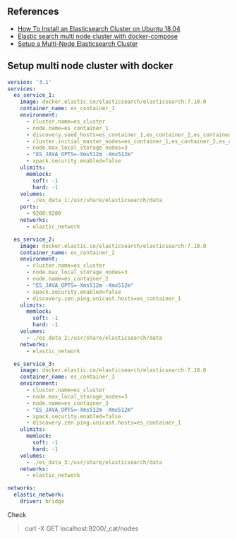 ## References
- [How To Install an Elasticsearch Cluster on Ubuntu 18.04](https://devconnected.com/how-to-install-an-elasticsearch-cluster-on-ubuntu-18-04/)
- [Elastic search multi node cluster with docker-compose](https://jndrbr7.hashnode.dev/elastic-search-multi-node-cluster-with-docker-compose2)
- [Setup a Multi-Node Elasticsearch Cluster](https://medium.com/avmconsulting-blog/how-to-deploy-and-configure-a-multi-node-elastic-search-cluster-c13990881ba0)

## Setup multi node cluster with docker

```yaml
version: '3.1'
services:
  es_service_1:
    image: docker.elastic.co/elasticsearch/elasticsearch:7.10.0
    container_name: es_container_1
    environment:
      - cluster.name=es_cluster
      - node.name=es_container_1
      - discovery.seed_hosts=es_container_1,es_container_2,es_container_3
      - cluster.initial_master_nodes=es_container_1,es_container_2,es_container_3
      - node.max_local_storage_nodes=3
      - "ES_JAVA_OPTS=-Xms512m -Xmx512m"
      - xpack.security.enabled=false
    ulimits:
      memlock:
        soft: -1
        hard: -1
    volumes:
      - ./es_data_1:/usr/share/elasticsearch/data
    ports:
      - 9200:9200
    networks:
      - elastic_network

  es_service_2:
    image: docker.elastic.co/elasticsearch/elasticsearch:7.10.0
    container_name: es_container_2
    environment:
      - cluster.name=es_cluster
      - node.max_local_storage_nodes=3
      - node.name=es_container_2
      - "ES_JAVA_OPTS=-Xms512m -Xmx512m"
      - xpack.security.enabled=false
      - discovery.zen.ping.unicast.hosts=es_container_1
    ulimits:
      memlock:
        soft: -1
        hard: -1
    volumes:
      - ./es_data_2:/usr/share/elasticsearch/data
    networks:
      - elastic_network

  es_service_3:
    image: docker.elastic.co/elasticsearch/elasticsearch:7.10.0
    container_name: es_container_3
    environment:
      - cluster.name=es_cluster
      - node.max_local_storage_nodes=3
      - node.name=es_container_3
      - "ES_JAVA_OPTS=-Xms512m -Xmx512m"
      - xpack.security.enabled=false
      - discovery.zen.ping.unicast.hosts=es_container_1
    ulimits:
      memlock:
        soft: -1
        hard: -1
    volumes:
      - ./es_data_3:/usr/share/elasticsearch/data
    networks:
      - elastic_network

networks:
  elastic_network:
    driver: bridge
```

Check

> curl -X GET localhost:9200/_cat/nodes